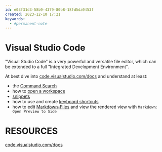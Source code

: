 ```yaml
---
id: e03f31d3-58b9-4379-80b8-18fd5da9453f
created: 2023-12-10 17:21
keywords: 
  - #permanent-note
---
```



Visual Studio Code
======================================================================

"Visual Studio Code" is a very powerful and versatile file editor, which can be extended to a full "Integrated Development Environment".  

At best dive into [code.visualstudio.com/docs] and understand at least:  
* the [Command Search](command-palette.md) 
* how to [open a workspace](open-folder-as-workspace.md)
* [snippets](snippets.md)
* how to use and create [keyboard shortcuts](keyboard-shortcuts.md)
* how to edit [Markdown-Files](../languages/markdown/README.md) and view the rendered view with `Markdown: Open Preview to Side`  




RESOURCES
======================================================================

[code.visualstudio.com/docs]  

[code.visualstudio.com/docs]: https://code.visualstudio.com/docs
